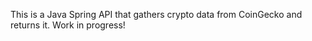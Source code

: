 This is a Java Spring API that gathers crypto data from CoinGecko and returns it. Work in progress!

